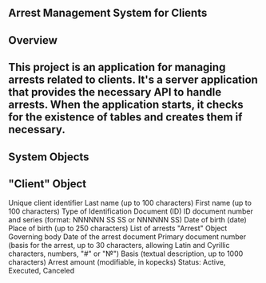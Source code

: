 Arrest Management System for Clients
--------------------------------------------
Overview
---
This project is an application for managing arrests related to clients. It's a server application that provides the necessary API to handle arrests. When the application starts, it checks for the existence of tables and creates them if necessary.
---
System Objects
----
"Client" Object
----
Unique client identifier
Last name (up to 100 characters)
First name (up to 100 characters)
Type of Identification Document (ID)
ID document number and series (format: NNNNNN SS SS or NNNNNN SS)
Date of birth (date)
Place of birth (up to 250 characters)
List of arrests
"Arrest" Object
Governing body
Date of the arrest document
Primary document number (basis for the arrest, up to 30 characters, allowing Latin and Cyrillic characters, numbers, "#" or "№")
Basis (textual description, up to 1000 characters)
Arrest amount (modifiable, in kopecks)
Status: Active, Executed, Canceled
